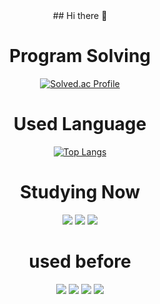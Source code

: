 <div align=center>
## Hi there 👋





<h1>Program Solving</h1>

[![Solved.ac Profile](http://mazassumnida.wtf/api/generate_badge?boj=dmseordl)](https://solved.ac/dmseordl)<br/>






<h1>Used Language</h1>

[![Top Langs](https://github-readme-stats.vercel.app/api/top-langs/?username=MeteoRiver&layout=compact)](https://github.com/MetoeRiver/github-readme-stats)


<h1>Studying Now</h1>
 <img src="https://img.shields.io/badge/JAVA-3178C6?style=flat&logoColor=white"/>
 <img src="https://img.shields.io/badge/React-20232A?style=for-the-badge&logo=react&logoColor=61DAFB"/>
 <img src="https://img.shields.io/badge/Spring-6DB33F?style=for-the-badge&logo=spring&logoColor=white"/>
 <!--<img src=""/>
 <img src=""/>-->
 
<h1>used before</h1>
 <img src="https://img.shields.io/badge/C-A8B9CC?style=flat&logo=C&logoColor=white"/>
 <img src="https://img.shields.io/badge/Android-34A853?style=flat&logo=Android&logoColor=white"/>
 <img src="https://img.shields.io/badge/php-777BB4?style=flat&logo=php&logoColor=white"/>
 <img src="https://img.shields.io/badge/MySQL-4479A1?style=flat&logo=MySQL&logoColor=white"/>

</div>


<!--
**MeteoRiver/MeteoRiver** is a ✨ _special_ ✨ repository because its `README.md` (this file) appears on your GitHub profile.

Here are some ideas to get you started:

- 🔭 I’m currently working on ...
- 🌱 I’m currently learning ...
- 👯 I’m looking to collaborate on ...
- 🤔 I’m looking for help with ...
- 💬 Ask me about ...
- 📫 How to reach me: ...
- 😄 Pronouns: ...
- ⚡ Fun fact: ...
-->
